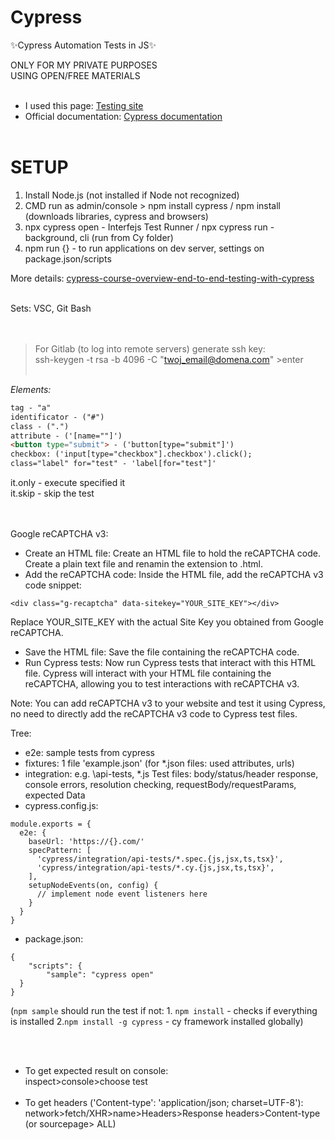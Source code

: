 # Cypress
✨Cypress Automation Tests in JS✨

ONLY FOR MY PRIVATE PURPOSES<br>
USING OPEN/FREE MATERIALS <br><br>
- I used this page: [Testing site](https://parabank.parasoft.com/parabank)
- Official documentation: [Cypress documentation](https://docs.cypress.io/guides/overview/why-cypress) 
<br><br>

# SETUP
1. Install  Node.js (not installed if Node not recognized)
2. CMD run as admin/console > npm install cypress / npm install (downloads libraries, cypress and browsers)
3. npx cypress open - Interfejs Test Runner / npx cypress run - background, cli (run from Cy folder)
4. npm run {} - to run applications on dev server, settings on package.json/scripts

More details: [cypress-course-overview-end-to-end-testing-with-cypress](https://egghead.io/lessons/cypress-course-overview-end-to-end-testing-with-cypress)

<br>
Sets: VSC, Git Bash
<br><br><br>

>For Gitlab (to log into remote servers) generate ssh key:  <br>
>ssh-keygen -t rsa -b 4096 -C "twoj_email@domena.com" >enter <br><br>

_Elements: <br>_
```html
tag - "a"
identificator - ("#")  
class - (".")  
attribute - ('[name=""]') 
<button type="submit"> - ('button[type="submit"]') 
checkbox: ('input[type="checkbox"].checkbox').click();  
class="label" for="test" - 'label[for="test"]'  
```
it.only - execute specified it<br>
it.skip - skip the test<br>
<br><br>
<dl><dt> 
Google reCAPTCHA v3:  <br>
</dt></dl>  

- Create an HTML file:  Create an HTML file to hold the reCAPTCHA code. Create a plain text file and renamin the extension to .html.  <br>
- Add the reCAPTCHA code: Inside the HTML file, add the reCAPTCHA v3 code snippet:  <br>  
```
<div class="g-recaptcha" data-sitekey="YOUR_SITE_KEY"></div>
```
  Replace YOUR_SITE_KEY with the actual Site Key you obtained from Google reCAPTCHA.
- Save the HTML file: Save the file containing the reCAPTCHA code. <br>
- Run Cypress tests: Now run Cypress tests that interact with this HTML file. Cypress will interact with your HTML file containing the reCAPTCHA, allowing you to test interactions with reCAPTCHA v3. <br>

Note: You can add reCAPTCHA v3 to your website and test it using Cypress, no need to directly add the reCAPTCHA v3 code to Cypress test files.

<dl><dt> 
Tree:  <br>
</dt></dl> 

- e2e: sample tests from cypress
- fixtures: 1 file 'example.json' (for *.json files: used attributes, urls)
- integration: e.g. \api-tests, *.js Test files: body/status/header response, console errors, resolution checking, requestBody/requestParams, expected Data
- cypress.config.js:
```
module.exports = {
  e2e: {
    baseUrl: 'https://{}.com/'
    specPattern: [
      'cypress/integration/api-tests/*.spec.{js,jsx,ts,tsx}',
      'cypress/integration/api-tests/*.cy.{js,jsx,ts,tsx}',
    ],
    setupNodeEvents(on, config) {
      // implement node event listeners here      
    }
  }
}
```
- package.json:
```
{
    "scripts": {
        "sample": "cypress open"
  }
}
```
(```npm sample``` should run the test if not: 1. ```npm install``` - checks if everything is installed 2.```npm install -g cypress``` - cy framework installed globally)

<br><br>
- To get expected result on console: <br>
inspect>console>choose test 
<br><br>
- To get headers ('Content-type': 'application/json; charset=UTF-8'): <br>
network>fetch/XHR>name>Headers>Response headers>Content-type (or sourcepage> ALL)

